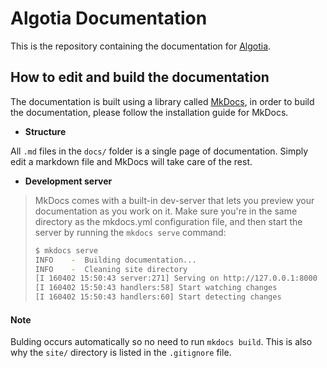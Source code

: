 # Algotia Documentation

This is the repository containing the documentation for
[Algotia](https://www.github.com/Algotia/Algotia). 


## How to edit and build the documentation

The documentation is built using a library called [MkDocs](https://www.mkdocs.org/),
in order to build the documentation, please follow the installation guide for
MkDocs.

- **Structure**

All `.md` files in the `docs/` folder is a single page of documentation. Simply
edit a markdown file and MkDocs will take care of the rest.

- **Development server**

> MkDocs comes with a built-in dev-server that lets you preview your documentation as you work on it. Make sure you're in the same directory as the mkdocs.yml configuration file, and then start the server by running the `mkdocs serve` command:
>
> ```bash
> $ mkdocs serve
> INFO    -  Building documentation...
> INFO    -  Cleaning site directory
> [I 160402 15:50:43 server:271] Serving on http://127.0.0.1:8000
> [I 160402 15:50:43 handlers:58] Start watching changes
> [I 160402 15:50:43 handlers:60] Start detecting changes
> ```

#### Note
Bulding occurs automatically so no need to run `mkdocs build`. This is also why
the `site/` directory is listed in the `.gitignore` file. 
